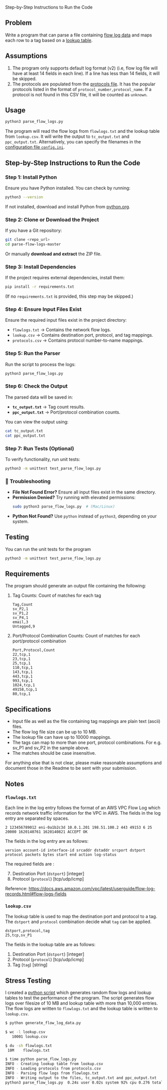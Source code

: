 Step-by-Step Instructions to Run the Code

## Problem

Write a program that can parse a file containing [flow log data](./flowlogs.txt)
and maps each row to a tag based on a [lookup table](./lookup.csv).

## Assumptions

1. The program only supports default log format (v2) (i.e, flow log file will
   have at least 14 fields in each line). If a line has less than 14 fields, it
   will be skipped.
2. The protocols are populated from the [protocols file](/protocols.csv). It has
   the popular protocols listed in the format of
   `protocol_number,protocol_name`. If a protocol is not found in this CSV file,
   it will be counted as `unknown`.

## Usage

```bash
python3 parse_flow_logs.py
```

The program will read the flow logs from `flowlogs.txt` and the lookup table
from `lookup.csv`. It will write the output to `tc_output.txt` and
`ppc_output.txt`. Alternatively, you can specify the filenames in the
[configuration file `config.ini`](./config.ini).

## Step-by-Step Instructions to Run the Code

### **Step 1: Install Python**
Ensure you have Python installed. You can check by running:

```bash
python3 --version
```

If not installed, download and install Python from [python.org](https://www.python.org/).

### **Step 2: Clone or Download the Project**
If you have a Git repository:

```bash
git clone <repo_url>
cd parse-flow-logs-master
```

Or manually **download and extract** the ZIP file.

### **Step 3: Install Dependencies**
If the project requires external dependencies, install them:

```bash
pip install -r requirements.txt
```

(If no `requirements.txt` is provided, this step may be skipped.)

### **Step 4: Ensure Input Files Exist**
Ensure the required input files exist in the project directory:
- `flowlogs.txt` → Contains the network flow logs.
- `lookup.csv` → Contains destination port, protocol, and tag mappings.
- `protocols.csv` → Contains protocol number-to-name mappings.

### **Step 5: Run the Parser**
Run the script to process the logs:

```bash
python3 parse_flow_logs.py
```

### **Step 6: Check the Output**
The parsed data will be saved in:
- **`tc_output.txt`** → Tag count results.
- **`ppc_output.txt`** → Port/protocol combination counts.

You can view the output using:

```bash
cat tc_output.txt
cat ppc_output.txt
```

### **Step 7: Run Tests (Optional)**
To verify functionality, run unit tests:

```bash
python3 -m unittest test_parse_flow_logs.py
```

### 🎯 **Troubleshooting**
- **File Not Found Error?** Ensure all input files exist in the same directory.
- **Permission Denied?** Try running with elevated permissions:  
  ```bash
  sudo python3 parse_flow_logs.py  # (Mac/Linux)
  ```
- **Python Not Found?** Use `python` instead of `python3`, depending on your system.

## Testing

You can run the unit tests for the program

```bash
python3 -m unittest test_parse_flow_logs.py
```

## Requirements

The program should generate an output file containing the following:

1. Tag Counts: Count of matches for each tag

   ```
   Tag,Count
   sv_P2,1
   sv_P1,2
   sv_P4,1
   email,3
   Untagged,9
   ```

2. Port/Protocol Combination Counts: Count of matches for each port/protocol
   combination

   ```
   Port,Protocol,Count
   22,tcp,1
   23,tcp,1
   25,tcp,1
   110,tcp,1
   143,tcp,1
   443,tcp,1
   993,tcp,1
   1024,tcp,1
   49158,tcp,1
   80,tcp,1
   ```

## Specifications

- Input file as well as the file containing tag mappings are plain text (ascii)
  files.
- The flow log file size can be up to 10 MB.
- The lookup file can have up to 10000 mappings.
- The tags can map to more than one port, protocol combinations. For e.g. sv_P1
  and sv_P2 in the sample above.
- The matches should be case insensitive.

For anything else that is not clear, please make reasonable assumptions and
document those in the Readme to be sent with your submission.

## Notes

### `flowlogs.txt`

Each line in the log entry follows the format of an AWS VPC Flow Log which
records network traffic information for the VPC in AWS. The fields in the log
entry are separated by spaces.

```log
2 123456789012 eni-0a1b2c3d 10.0.1.201 198.51.100.2 443 49153 6 25 20000 1620140761 1620140821 ACCEPT OK
```

The fields in the log entry are as follows:

```log
version account-id interface-id srcaddr dstaddr srcport dstport protocol packets bytes start end action log-status
```

The required fields are :

7. Destination Port (`dstport`) [integer]
8. Protocol (`protocol`) [tcp/udp/icmp]

Reference:
https://docs.aws.amazon.com/vpc/latest/userguide/flow-log-records.html#flow-logs-fields

### `lookup.csv`

The lookup table is used to map the destination port and protocol to a tag. The
`dstport` and `protocol` combination decide what `tag` can be applied.

```csv
dstport,protocol,tag
25,tcp,sv_P1
```

The fields in the lookup table are as follows:

1. Destination Port (`dstport`) [integer]
2. Protocol (`protocol`) [tcp/udp/icmp]
3. Tag (`tag`) [string]

## Stress Testing

I created a [python
script](https://gist.github.com/vchrombie/91885dede7c21b3dee6fa8421f130db0)
which generates random flow logs and lookup tables to test the performance of
the program. The script generates flow logs over filesize of 10 MB and lookup
table with more than 10,000 entries. The flow logs are written to `flowlogs.txt`
and the lookup table is written to `lookup.csv`.

```bash
$ python generate_flow_log_data.py

$ wc -l lookup.csv
   10001 lookup.csv

$ du -sh flowlogs.txt
 10M    flowlogs.txt

$ time python parse_flow_logs.py
INFO - Creating lookup table from lookup.csv
INFO - Loading protocols from protocols.csv
INFO - Parsing flow logs from flowlogs.txt
INFO - Writing output to the files, tc_output.txt and ppc_output.txt
python3 parse_flow_logs.py  0.24s user 0.02s system 92% cpu 0.276 total
```

